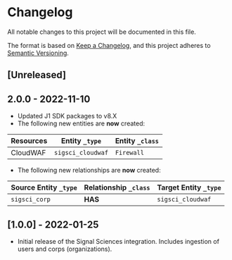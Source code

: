# Changelog

All notable changes to this project will be documented in this file.

The format is based on [Keep a Changelog](https://keepachangelog.com/en/1.0.0/),
and this project adheres to
[Semantic Versioning](https://semver.org/spec/v2.0.0.html).

## [Unreleased]

## 2.0.0 - 2022-11-10

- Updated J1 SDK packages to v8.X
- The following new entities are **now** created:

| Resources | Entity `_type`    | Entity `_class` |
| --------- | ----------------- | --------------- |
| CloudWAF  | `sigsci_cloudwaf` | `Firewall`      |

- The following new relationships are **now** created:

| Source Entity `_type` | Relationship `_class` | Target Entity `_type` |
| --------------------- | --------------------- | --------------------- |
| `sigsci_corp`         | **HAS**               | `sigsci_cloudwaf`     |

## [1.0.0] - 2022-01-25

- Initial release of the Signal Sciences integration. Includes ingestion of
  users and corps (organizations).
